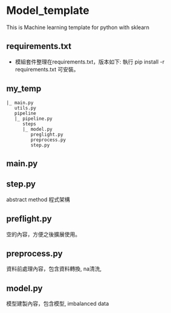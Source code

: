 # Model_template
This is Machine learning template for python with sklearn

## requirements.txt 
- 模組套件整理在requirements.txt，版本如下:
執行 pip install -r requirements.txt 可安裝。

## my_temp
```
|_ main.py
   utils.py
   pipeline
   |_ pipeline.py
      steps
      |_ model.py
         preglight.py
         preprocess.py
         step.py
 ```

## main.py

## step.py
 abstract method 程式架構

## preflight.py
 空的內容，方便之後擴展使用。

## preprocess.py
 資料前處理內容，包含資料轉換, na清洗,

## model.py
 模型建製內容，包含模型, imbalanced data

